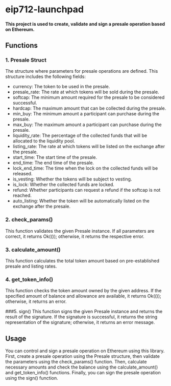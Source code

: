 # eip712-launchpad

#### This project is used to create, validate and sign a presale operation based on Ethereum.

## Functions
### 1. Presale Struct
   The structure where parameters for presale operations are defined. This structure includes the following fields:

* currency: The token to be used in the presale.
* presale_rate: The rate at which tokens will be sold during the presale.
* softcap: The minimum amount required for the presale to be considered successful.
* hardcap: The maximum amount that can be collected during the presale.
* min_buy: The minimum amount a participant can purchase during the presale.
* max_buy: The maximum amount a participant can purchase during the presale.
* liquidity_rate: The percentage of the collected funds that will be allocated to the liquidity pool.
* listing_rate: The rate at which tokens will be listed on the exchange after the presale.
* start_time: The start time of the presale.
* end_time: The end time of the presale.
* lock_end_time: The time when the lock on the collected funds will be released.
* is_vesting: Whether the tokens will be subject to vesting.
* is_lock: Whether the collected funds are locked.
* refund: Whether participants can request a refund if the softcap is not reached.
* auto_listing: Whether the token will be automatically listed on the exchange after the presale.
### 2. check_params()
   This function validates the given Presale instance. If all parameters are correct, it returns Ok(()); otherwise, it returns the respective error.

### 3. calculate_amount()
   This function calculates the total token amount based on pre-established presale and listing rates.

### 4. get_token_info()
   This function checks the token amount owned by the given address. If the specified amount of balance and allowance are available, it returns Ok(()); otherwise, it returns an error.

###5. sign()
   This function signs the given Presale instance and returns the result of the signature. If the signature is successful, it returns the string representation of the signature; otherwise, it returns an error message.

## Usage
You can control and sign a presale operation on Ethereum using this library. First, create a presale operation using the Presale structure, 
then validate the parameters using the check_params() function. Then, calculate necessary amounts and check the balance using the 
calculate_amount() and get_token_info() functions. Finally, you can sign the presale operation using the sign() function.